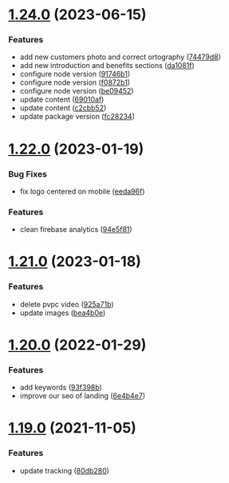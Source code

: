 # [1.24.0](https://github.com/Happergy/landing/compare/v1.22.0...v1.24.0) (2023-06-15)


### Features

* add new customers photo and correct ortography ([74479d8](https://github.com/Happergy/landing/commit/74479d823c63b4a82339dee0874e7bb214eb277f))
* add new introduction and benefits sections ([da1081f](https://github.com/Happergy/landing/commit/da1081f7f80cf628ca70d9bcb2ac3e4e3fd7dd1e))
* configure node version ([91746b1](https://github.com/Happergy/landing/commit/91746b1de388c40a19333075676044dd6a5607d8))
* configure node version ([f0872b1](https://github.com/Happergy/landing/commit/f0872b16b95f2a6817525d2d4a3845432b82ebba))
* configure node version ([be09452](https://github.com/Happergy/landing/commit/be09452742b46164b6cae0935ae51ac936d03588))
* update content ([69010af](https://github.com/Happergy/landing/commit/69010afae4ca9001a610701b2348fe6c1977f371))
* update content ([c2cbb52](https://github.com/Happergy/landing/commit/c2cbb520e44365c5ca5bfb41a4199432fec1cdf1))
* update package version ([fc28234](https://github.com/Happergy/landing/commit/fc28234af7ab4bd9cae00718fb48c7b5a2643aa9))



# [1.22.0](https://github.com/Happergy/landing/compare/v1.21.0...v1.22.0) (2023-01-19)


### Bug Fixes

* fix logo centered on mobile ([eeda96f](https://github.com/Happergy/landing/commit/eeda96f464a448b002a50f165286ab8c3de9a03c))


### Features

* clean firebase analytics ([94e5f81](https://github.com/Happergy/landing/commit/94e5f816d30fa4be67a1cdaed50573a879742357))



# [1.21.0](https://github.com/Happergy/landing/compare/v1.20.0...v1.21.0) (2023-01-18)


### Features

* delete pvpc video ([925a71b](https://github.com/Happergy/landing/commit/925a71b2fd5b76b1c585939eff68f4aa8953775a))
* update images ([bea4b0e](https://github.com/Happergy/landing/commit/bea4b0e367ea3c515bde0b80513ed8dc173ce510))



# [1.20.0](https://github.com/Happergy/landing/compare/v1.19.0...v1.20.0) (2022-01-29)


### Features

* add keywords ([93f398b](https://github.com/Happergy/landing/commit/93f398b3e2be322e4a4b05d33754ee1f6e52ed19))
* improve our seo of landing ([6e4b4e7](https://github.com/Happergy/landing/commit/6e4b4e7c4873b346fa9fd2749c99d0cc604882d6))



# [1.19.0](https://github.com/Happergy/landing/compare/v1.18.0...v1.19.0) (2021-11-05)


### Features

* update tracking ([80db280](https://github.com/Happergy/landing/commit/80db28070ec4888f426427a74fe1f3ac7913bafb))



